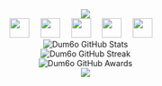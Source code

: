 <!-- HEADER -->
<div align="center" width="100">
  <img src="https://capsule-render.vercel.app/api?color=0:1408d0,50:0860d0,100:08c4d0&height=250&section=header&text=Edvardas%20Jusius%20(Dum6o)&fontSize=30&type=waving&fontColor=fefefe&&animation=fadeIn" />
</div>

<!-- LANGUAGES -->
<div align="center" width="100">
  <img src="https://cdn.jsdelivr.net/gh/devicons/devicon@latest/icons/java/java-original.svg" width="35px">&nbsp;&nbsp;&nbsp;&nbsp;
  <img src="https://cdn.jsdelivr.net/gh/devicons/devicon@latest/icons/typescript/typescript-original.svg" width="35px">&nbsp;&nbsp;&nbsp;&nbsp;
  <img src="https://cdn.jsdelivr.net/gh/devicons/devicon@latest/icons/javascript/javascript-original.svg" width="35px">&nbsp;&nbsp;&nbsp;&nbsp;
  <img src="https://cdn.jsdelivr.net/gh/devicons/devicon@latest/icons/nodejs/nodejs-original-wordmark.svg" width="35px">&nbsp;&nbsp;&nbsp;&nbsp;
  <img src="https://cdn.jsdelivr.net/gh/devicons/devicon@latest/icons/angularjs/angularjs-original.svg" width="35px">&nbsp;&nbsp;&nbsp;&nbsp;
</div>

<!-- STATS -->
<div align="center" width="100">
  <img src="https://github-readme-stats.vercel.app/api?username=Dum6o&include_all_commits=true&count_private=true&show_icons=true&line_height=20&title_color=71A5FD&icon_color=71A5FD&text_color=71A5FD&bg_color=ffffff&hide=stars" alt="Dum6o GitHub Stats">  
  <br>
  <img src="https://github-readme-streak-stats.herokuapp.com?user=Dum6o&theme=tokyonight&hide_border=true&date_format=%5BY%20%5DM%20j&background=FFFFFF&currStreakNum=71A5FD&currStreakLabel=71A5FD&dates=61D9E1" alt="Dum6o GitHub Streak">  
  <br>
  <img src="https://github-profile-trophy.vercel.app/?username=Dum6o&margin-w=15&margin-h=15&no-bg=true&no-frame=true" alt="Dum6o GitHub Awards">
</div>

<!-- FOOTER -->
<div align="center" width="100">
  <img src="https://capsule-render.vercel.app/api?color=0:1408d0,50:0860d0,100:08c4d0&height=100&section=footer&fontSize=30&type=waving&fontColor=fefefe" />
</div>

